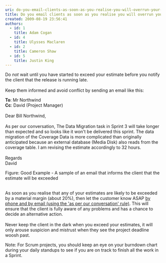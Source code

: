 ```yaml
---
uri: do-you-email-clients-as-soon-as-you-realise-you-will-overrun-your-original-estimate
title: Do you email clients as soon as you realise you will overrun your original estimate?
created: 2009-08-19 23:56:41
authors:
  - id: 1
    title: Adam Cogan
  - id: 4
    title: Ulysses Maclaren
  - id: 2
    title: Cameron Shaw
  - id: 5
    title: Justin King
---
```





<span class='intro'> Do *not* wait until you have started to exceed your estimate before you notify the client that the release is running late.<br>&#160;<br>Keep them informed and avoid conflict by sending an email like this&#58; ​ </span>

<p class="ms-rteCustom-GreyBox"><strong>To</strong>&#58; Mr Northwind<br><strong>Cc</strong>&#58; David (Project Manager)<br><br>Dear Bill Northwind,<br><br>As per our conversation, The Data Migration task in Sprint 3 will take longer than expected and so looks like it won't be delivered this sprint. The data migration of the Coverage Data is more complicated than originally anticipated because an external database (Media Disk) also reads from the coverage table. I am revising the estimate accordingly to&#160;32 hours.<br><br>Regards<br>David</p>
<span class="ssw-rteStyle-FigureGood">Figure&#58; Good Example - A sample of an email that informs the client that the estimate will be exceeded </span><p><br>As soon as you realise that any of your estimates are likely to be exceeded by a material margin (about 20%), then let the customer know ASAP <a id="AsPerOurConversation" href="/do-you-send-＂as-per-our-conversation＂-emails" shape="rect" target="_blank">by phone and by email (using the 'as per our conversation' rule)</a>. This will ensure that the client is fully aware of any problems and has a chance to decide an alternative action.&#160;<br><br>Never keep the client in the dark when you exceed your estimates, it will only arouse suspicion and mistrust when they see the project deadline woosh past.</p>
<p>Note&#58; For Scrum projects, you should keep an eye on your burndown chart during your daily standups to see if you are on track to finish all the work in a Sprint.<br></p>


